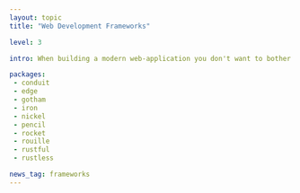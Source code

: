 ```yaml
---
layout: topic
title: "Web Development Frameworks"

level: 3

intro: When building a modern web-application you don't want to bother on how to parse the http-header or where the route is supposed to be dispatched to. Frameworks offer exactly those features and make it quick'n'easy to build your specific app on the web-stack.

packages:
 - conduit
 - edge
 - gotham
 - iron
 - nickel
 - pencil
 - rocket
 - rouille
 - rustful
 - rustless

news_tag: frameworks
---
```

